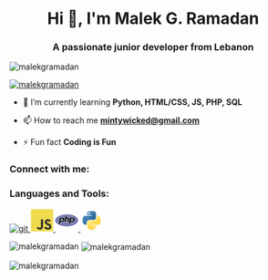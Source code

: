 <h1 align="center">Hi 👋, I'm Malek G. Ramadan</h1>
<h3 align="center">A passionate junior developer from Lebanon</h3>

<p align="left"> <img src="https://komarev.com/ghpvc/?username=malekgramadan&label=Profile%20views&color=0e75b6&style=flat" alt="malekgramadan" /> </p>

<p align="left"> <a href="https://github.com/ryo-ma/github-profile-trophy"><img src="https://github-profile-trophy.vercel.app/?username=malekgramadan" alt="malekgramadan" /></a> </p>

- 🌱 I’m currently learning **Python, HTML/CSS, JS, PHP, SQL**

- 📫 How to reach me **mintywicked@gmail.com**

- ⚡ Fun fact **Coding is Fun**

<h3 align="left">Connect with me:</h3>
<p align="left">
</p>

<h3 align="left">Languages and Tools:</h3>
<p align="left"> <a href="https://git-scm.com/" target="_blank" rel="noreferrer"> <img src="https://www.vectorlogo.zone/logos/git-scm/git-scm-icon.svg" alt="git" width="40" height="40"/> </a> <a href="https://developer.mozilla.org/en-US/docs/Web/JavaScript" target="_blank" rel="noreferrer"> <img src="https://raw.githubusercontent.com/devicons/devicon/master/icons/javascript/javascript-original.svg" alt="javascript" width="40" height="40"/> </a> <a href="https://www.php.net" target="_blank" rel="noreferrer"> <img src="https://raw.githubusercontent.com/devicons/devicon/master/icons/php/php-original.svg" alt="php" width="40" height="40"/> </a> <a href="https://www.python.org" target="_blank" rel="noreferrer"> <img src="https://raw.githubusercontent.com/devicons/devicon/master/icons/python/python-original.svg" alt="python" width="40" height="40"/> </a> </p>

<p><img align="left" src="https://github-readme-stats.vercel.app/api/top-langs?username=malekgramadan&show_icons=true&locale=en&layout=compact" alt="malekgramadan" /></p>

<p>&nbsp;<img align="center" src="https://github-readme-stats.vercel.app/api?username=malekgramadan&show_icons=true&locale=en" alt="malekgramadan" /></p>

<p><img align="center" src="https://github-readme-streak-stats.herokuapp.com/?user=malekgramadan&" alt="malekgramadan" /></p>
